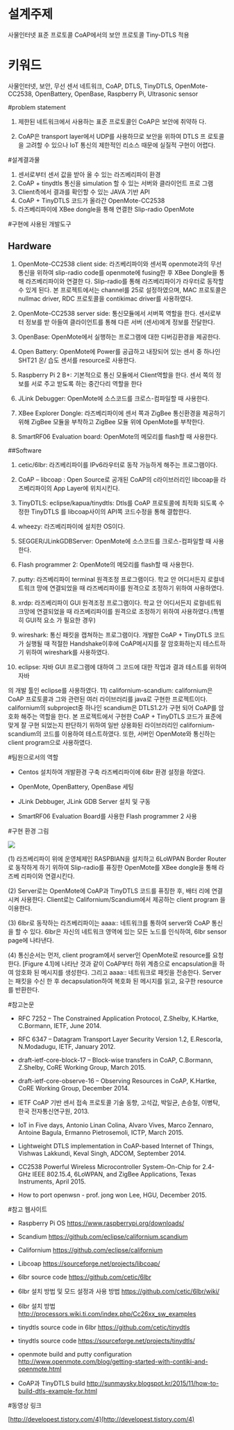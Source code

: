 

# 설계주제

사물인터넷 표준 프로토콜 CoAP에서의 보안 프로토콜 Tiny-DTLS 적용

# 키워드

사물인터넷,  보안,  무선  센서  네트워크,  CoAP,   DTLS,  TinyDTLS,   OpenMote-
CC2538, OpenBattery, OpenBase, Raspberry Pi, Ultrasonic sensor


#problem statement

1)   제한된 네트워크에서 사용하는 표준 프로토콜인 CoAP은 보안에   취약하
다.

2) CoAP은 transport layer에서 UDP를 사용하므로 보안을 위하여 DTLS 프 로토콜을 고려할 수 있으나 IoT 통신의 제한적인 리소스 때문에 실질적 구현이 어렵다.

#설계결과물
1)   센서로부터 센서 값을 받아 올 수 있는 라즈베리파이   환경
2) CoAP + tinydtls 통신을 simulation 할 수 있는 서버와 클라이언트 프로 그램
3)   Client측에서 결과를 확인할 수 있는 JAVA  기반  API
4)	CoAP + TinyDTLS 코드가 올라간 OpenMote-CC2538
5)	라즈베리파이에 XBee dongle을 통해 연결한 Slip-radio  OpenMote

#구현에 사용된 개발도구

## Hardware

1) OpenMote-CC2538 client side: 라즈베리파이와 센서쪽 openmote과의 무선통신을 위하여 slip-radio code를 openmote에 fusing한 후 XBee Dongle을 통해 라즈베리파이와 연결한 다. Slip-radio를 통해 라즈베리파이가 라우터로 동작할 수 있게 된다. 본 프로젝트에서는 channel를 25로 설정하였으며, MAC 프로토콜은 nullmac driver, RDC 프로토콜을 contikimac driver를 사용하였다.

2) OpenMote-CC2538 server side: 통신모듈에서 서버쪽 역할을 한다. 센서로부터 정보를 받 아들여 클라이언트를 통해 다른 서버 (센서)에게 정보를 전달한다.

3) OpenBase: OpenMote에서 실행하는 프로그램에 대한 디버깅환경을 제공한다.

4) Open Battery: OpenMote에 Power를 공급하고 내장되어 있는 센서 중 하나인 SHT21 온/ 습도 센서를 resource로 사용한다.

5) Raspberry Pi 2 B+: 기본적으로 통신 모듈에서 Client역할을 한다. 센서 쪽의 정보를 서로 주고 받도록 하는 중간다리 역할을 한다

6) JLink Debugger: OpenMote에 소스코드를 크로스-컴파일할 때 사용한다.

7) XBee Explorer Dongle: 라즈베리파이에 센서 쪽과 ZigBee 통신환경을 제공하기 위해 ZigBee 모듈을 부착하고 ZigBee 모듈 위에 OpenMote를 부착한다.

8) SmartRF06 Evaluation board: OpenMote의 메모리를 flash할 때 사용한다.

##Software

1) cetic/6lbr: 라즈베리파이를 IPv6라우터로 동작 가능하게 해주는 프로그램이다.

2) CoAP – libcoap : Open Source로 공개된 CoAP의 c라이브러리인 libcoap을 라즈베리파이의 App Layer에 위치시킨다.

3) TinyDTLS: eclipse/kapua/tinydtls: Dtls를 CoAP 프로토콜에 최적화 되도록 수정한 TinyDTLS 를 libcoap사이의 API쪽 코드수정을 통해 결합한다.

4) wheezy: 라즈베리파이에 설치한 OS이다.

5) SEGGER/JLinkGDBServer: OpenMote에 소스코드를 크로스-컴파일할 때 사용한다. 

6) Flash programmer 2: OpenMote의 메모리를 flash할 때 사용한다.

7) putty: 라즈베리파이 terminal 원격조정 프로그램이다. 학교 안 어디서든지 로컬네트워크 망에 연결되었을 때 라즈베리파이를 원격으로 조정하기 위하여 사용하였다.

8) xrdp: 라즈베리파이 GUI 원격조정 프로그램이다. 학교 안 어디서든지 로컬네트워크망에 연결되었을 때 라즈베리파이를 원격으로 조정하기 위하여 사용하였다.(특별히 GUI적 요소 가 필요한 경우)

9) wireshark: 통신 패킷을 캡쳐하는 프로그램이다. 개발한 CoAP + TinyDTLS 코드가 실행될 때 적절한 Handshake이후에 CoAP메시지를 잘 암호화하는지 테스트하기 위하여 wireshark를 사용하였다.

10) eclipse: 자바 GUI 프로그램에 대하여 그 코드에 대한 작업과 결과 테스트를 위하여 자바
 



의 개발 툴인 eclipse를 사용하였다.
11) californium-scandium: californium은 CoAP 프로토콜과 그와 관련된 여러 라이브러리를 java로 구현한 프로젝트이다. californium의 subproject중 하나인 scandium은 DTLS1.2가 구현 되어 CoAP를 암호화 해주는 역할을 한다. 본 프로젝트에서 구현한 CoAP + TinyDTLS 코드가 표준에 맞게 잘 구현 되었는지 판단하기 위하여 일반 상용화된 라이브러리인 californium-scandium의 코드를 이용하여 테스트하였다. 또한, 서버인 OpenMote와 통신하는 client program으로 사용하였다.


#팀원으로서의 역할

- Centos 설치하여 개발환경 구축 라즈베리파이에 6lbr 환경 설정을 하였다.

- OpenMote, OpenBattery, OpenBase 세팅
 
- JLink Debbuger, JLink GDB Server 설치 및 구동
 
- SmartRF06 Evaluation Board를 사용한 Flash programmer 2 사용


#구현 환경 그림

![](http://i.imgur.com/veUxhZi.png)

(1) 라즈베리파이 위에 운영체제인 RASPBIAN을 설치하고 6LoWPAN Border Router 로 동작하게 하기 위하여 Slip-radio를 퓨징한 OpenMote를 XBee dongle을 통해 라즈베 리파이와 연결시킨다. 

(2) Server로는 OpenMote에 CoAP과 TinyDTLS 코드를 퓨징한 후, 배터 리에 연결시켜 사용한다. Client로는 Californium/Scandium에서 제공하는 client program 을 이용한다. 

(3) 6lbr로 동작하는 라즈베리파이는 aaaa:: 네트워크를 통하여 server와 CoAP 통신을 할 수 있다. 6lbr은 자신의 네트워크 영역에 있는 모든 노드를 인식하여, 6lbr sensor page에 나타낸다.

(4) 통신순서는 먼저, client program에서 server인 OpenMote로 resource를 요청한다. [Figure 4.1]에 나타난 것과 같이 CoAP부터 하위 계층으로 encapsulation을 하여 암호화 된 메시지를 생성한다. 그리고 aaaa:: 네트워크로 패킷을 전송한다. Server는 패킷을 수신 한 후 decapsulation하여 복호화 된 메시지를 읽고, 요구한 resource를 반환한다.


#참고논문 

-	RFC 7252 – The Constrained Application Protocol, Z.Shelby, K.Hartke, C.Bormann, IETF, June 2014.

-	RFC 6347 – Datagram Transport Layer Security Version 1.2, E.Rescorla, N.Modadugu, IETF, January 2012.

-	draft-ietf-core-block-17 – Block-wise transfers in CoAP, C.Bormann, Z.Shelby, CoRE Working Group, March 2015.

-	draft-ietf-core-observe-16 – Observing Resources in CoAP, K.Hartke, CoRE Working Group, December 2014.

-	IETF CoAP 기반 센서 접속 프로토콜 기술 동향, 고석갑, 박일균, 손승철, 이병탁, 한국 전자통신연구원, 2013.

-	IoT in Five days, Antonio Linan Colina, Alvaro Vives, Marco Zennaro, Antoine Bagula, Ermanno Pietrosemoli, ICTP, March 2015.

-	Lightweight DTLS implementation in CoAP-based Internet of Things, Vishwas Lakkundi, Keval Singh, ADCOM, September 2014.

-	CC2538 Powerful Wireless Microcontroller System-On-Chip for 2.4-GHz IEEE 802.15.4, 6LoWPAN, and ZigBee Applications, Texas Instruments, April 2015.

-	How to port openwsn - prof. jong won Lee, HGU, December 2015. 

#참고 웹사이트

-	Raspberry Pi OS https://www.raspberrypi.org/downloads/ 

-	Scandium https://github.com/eclipse/californium.scandium 

-	Californium https://github.com/eclipse/californium

-	Libcoap https://sourceforge.net/projects/libcoap/ 

-	6lbr source code https://github.com/cetic/6lbr

-	6lbr 설치 방법 및 모드 설정과 사용 방법 https://github.com/cetic/6lbr/wiki/ 

-	6lbr 설치 방법 http://processors.wiki.ti.com/index.php/Cc26xx_sw_examples

-	tinydtls source code in 6lbr https://github.com/cetic/tinydtls

-	tinydtls source code https://sourceforge.net/projects/tinydtls/

-   openmote build and putty configuration http://www.openmote.com/blog/getting-started-with-contiki-and-openmote.html

-   CoAP과 TinyDTLS build http://sunmaysky.blogspot.kr/2015/11/how-to-build-dtls-example-for.html


#동영상 링크

[http://developest.tistory.com/4](http://developest.tistory.com/4)

